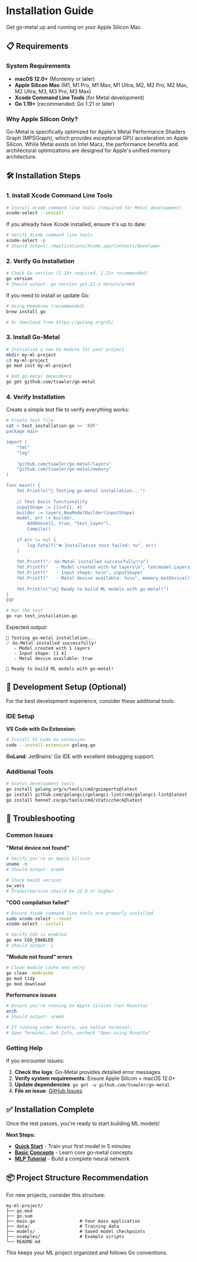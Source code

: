 # Installation Guide

Get go-metal up and running on your Apple Silicon Mac.

## 📋 Requirements

### System Requirements
- **macOS 12.0+** (Monterey or later)
- **Apple Silicon Mac** (M1, M1 Pro, M1 Max, M1 Ultra, M2, M2 Pro, M2 Max, M2 Ultra, M3, M3 Pro, M3 Max)
- **Xcode Command Line Tools** (for Metal development)
- **Go 1.19+** (recommended: Go 1.21 or later)

### Why Apple Silicon Only?
Go-Metal is specifically optimized for Apple's Metal Performance Shaders Graph (MPSGraph), which provides exceptional GPU acceleration on Apple Silicon. While Metal exists on Intel Macs, the performance benefits and architectural optimizations are designed for Apple's unified memory architecture.

## 🛠️ Installation Steps

### 1. Install Xcode Command Line Tools

```bash
# Install Xcode command line tools (required for Metal development)
xcode-select --install
```

If you already have Xcode installed, ensure it's up to date:

```bash
# Verify Xcode command line tools
xcode-select -p
# Should output: /Applications/Xcode.app/Contents/Developer
```

### 2. Verify Go Installation

```bash
# Check Go version (1.19+ required, 1.21+ recommended)
go version
# Should output: go version go1.21.x darwin/arm64
```

If you need to install or update Go:

```bash
# Using Homebrew (recommended)
brew install go

# Or download from https://golang.org/dl/
```

### 3. Install Go-Metal

```bash
# Initialize a new Go module for your project
mkdir my-ml-project
cd my-ml-project
go mod init my-ml-project

# Add go-metal dependency
go get github.com/tsawler/go-metal
```

### 4. Verify Installation

Create a simple test file to verify everything works:

```bash
# Create test file
cat > test_installation.go << 'EOF'
package main

import (
    "fmt"
    "log"
    
    "github.com/tsawler/go-metal/layers"
    "github.com/tsawler/go-metal/memory"
)

func main() {
    fmt.Println("🧪 Testing go-metal installation...")
    
    // Test basic functionality
    inputShape := []int{1, 4}
    builder := layers.NewModelBuilder(inputShape)
    model, err := builder.
        AddDense(2, true, "test_layer").
        Compile()
    
    if err != nil {
        log.Fatalf("❌ Installation test failed: %v", err)
    }
    
    fmt.Printf("✅ Go-Metal installed successfully!\n")
    fmt.Printf("   - Model created with %d layers\n", len(model.Layers))
    fmt.Printf("   - Input shape: %v\n", inputShape)
    fmt.Printf("   - Metal device available: %v\n", memory.GetDevice() != nil)
    
    fmt.Println("\n🚀 Ready to build ML models with go-metal!")
}
EOF

# Run the test
go run test_installation.go
```

Expected output:
```
🧪 Testing go-metal installation...
✅ Go-Metal installed successfully!
   - Model created with 1 layers
   - Input shape: [1 4]
   - Metal device available: true

🚀 Ready to build ML models with go-metal!
```

## 🔧 Development Setup (Optional)

For the best development experience, consider these additional tools:

### IDE Setup

**VS Code with Go Extension:**
```bash
# Install VS Code Go extension
code --install-extension golang.go
```

**GoLand**: JetBrains' Go IDE with excellent debugging support.

### Additional Tools

```bash
# Useful development tools
go install golang.org/x/tools/cmd/goimports@latest
go install github.com/golangci/golangci-lint/cmd/golangci-lint@latest
go install honnef.co/go/tools/cmd/staticcheck@latest
```

## 🚨 Troubleshooting

### Common Issues

**"Metal device not found"**
```bash
# Verify you're on Apple Silicon
uname -m
# Should output: arm64

# Check macOS version
sw_vers
# ProductVersion should be 12.0 or higher
```

**"CGO compilation failed"**
```bash
# Ensure Xcode command line tools are properly installed
sudo xcode-select --reset
xcode-select --install

# Verify CGO is enabled
go env CGO_ENABLED
# Should output: 1
```

**"Module not found" errors**
```bash
# Clean module cache and retry
go clean -modcache
go mod tidy
go mod download
```

**Performance issues**
```bash
# Ensure you're running on Apple Silicon (not Rosetta)
arch
# Should output: arm64

# If running under Rosetta, use native terminal:
# Open Terminal, Get Info, uncheck "Open using Rosetta"
```

### Getting Help

If you encounter issues:

1. **Check the logs**: Go-Metal provides detailed error messages
2. **Verify system requirements**: Ensure Apple Silicon + macOS 12.0+
3. **Update dependencies**: `go get -u github.com/tsawler/go-metal`
4. **File an issue**: [GitHub Issues](https://github.com/tsawler/go-metal/issues)

## ✅ Installation Complete

Once the test passes, you're ready to start building ML models! 

**Next Steps:**
- **[Quick Start](quick-start.md)** - Train your first model in 5 minutes
- **[Basic Concepts](basic-concepts.md)** - Learn core go-metal concepts
- **[MLP Tutorial](../tutorials/mlp-tutorial.md)** - Build a complete neural network

## 📦 Project Structure Recommendation

For new projects, consider this structure:

```
my-ml-project/
├── go.mod
├── go.sum
├── main.go                 # Your main application
├── data/                   # Training data
├── models/                 # Saved model checkpoints
├── examples/               # Example scripts
└── README.md
```

This keeps your ML project organized and follows Go conventions.